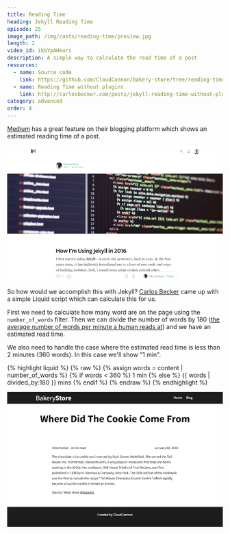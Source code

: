 ```yaml
---
title: Reading Time
heading: Jekyll Reading Time
episode: 25
image_path: /img/casts/reading-time/preview.jpg
length: 2
video_id: ikbYpAHkurs
description: A simple way to calculate the read time of a post
resources:
  - name: Source code
    link: https://github.com/CloudCannon/bakery-store/tree/reading-time
  - name: Reading Time without plugins
    link: http://carlosbecker.com/posts/jekyll-reading-time-without-plugins
category: advanced
order: 4
---
```

[Medium](https://medium.com) has a great feature on their blogging platform which shows an estimated reading time of a post.

![Medium Michael Rose](/img/casts/reading-time/medium.jpg)

So how would we accomplish this with Jekyll? [Carlos Becker](http://carlosbecker.com/posts/jekyll-reading-time-without-plugins) came up with a simple Liquid script which can calculate this for us.

First we need to calculate how many word are on the page using the `number_of_words` filter. Then we can divide the number of words by 180 ([the average number of words per minute a human reads at](https://en.wikipedia.org/wiki/Words_per_minute)) and we have an estimated read time.

We also need to handle the case where the estimated read time is less than 2 minutes (360 words). In this case we'll show "1 min".

{% highlight liquid %}
{% raw %}
{% assign words = content | number_of_words %}
{% if words < 360 %}
  1 min
{% else %}
  {{ words | divided_by:180 }} mins
{% endif %}
{% endraw %}
{% endhighlight %}

![Finished read time](/img/casts/reading-time/finished.png)
